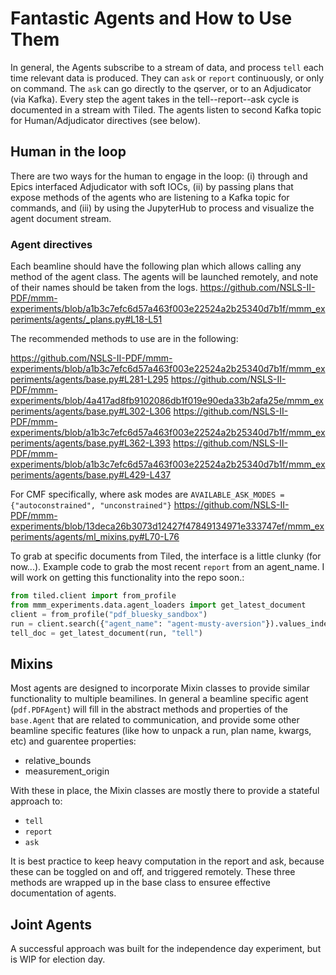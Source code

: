 # Fantastic Agents and How to Use Them
In general, the Agents subscribe to a stream of data, and process `tell` each time relevant data 
is produced. They can `ask` or `report` continuously, or only on command. The `ask` can go directly
to the qserver, or to an Adjudicator (via Kafka).
Every step the agent takes in the tell--report--ask cycle is documented in a stream with Tiled. 
The agents listen to second Kafka topic for Human/Adjudicator directives (see below).  


## Human in the loop
There are two ways for the human to engage in the loop: (i) through and Epics interfaced Adjudicator with soft IOCs,
 (ii) by passing plans that expose methods of the agents who are listening to a Kafka topic for commands, and 
(iii) by using the JupyterHub to process and visualize the agent document stream.

### Agent directives
Each beamline should have the following plan which allows calling any method of the agent class. The agents
will be launched remotely, and note of their names should be taken from the logs.
https://github.com/NSLS-II-PDF/mmm-experiments/blob/a1b3c7efc6d57a463f003e22524a2b25340d7b1f/mmm_experiments/agents/_plans.py#L18-L51

The recommended methods to use are in the following: 

https://github.com/NSLS-II-PDF/mmm-experiments/blob/a1b3c7efc6d57a463f003e22524a2b25340d7b1f/mmm_experiments/agents/base.py#L281-L295
https://github.com/NSLS-II-PDF/mmm-experiments/blob/4a417ad8fb9102086db1f019e90eda33b2afa25e/mmm_experiments/agents/base.py#L302-L306
https://github.com/NSLS-II-PDF/mmm-experiments/blob/a1b3c7efc6d57a463f003e22524a2b25340d7b1f/mmm_experiments/agents/base.py#L362-L393
https://github.com/NSLS-II-PDF/mmm-experiments/blob/a1b3c7efc6d57a463f003e22524a2b25340d7b1f/mmm_experiments/agents/base.py#L429-L437

For CMF specifically, where ask modes are `AVAILABLE_ASK_MODES = {"autoconstrained", "unconstrained"}`
https://github.com/NSLS-II-PDF/mmm-experiments/blob/13deca26b3073d12427f47849134971e333747ef/mmm_experiments/agents/ml_mixins.py#L70-L76


To grab at specific documents from Tiled, the interface is a little clunky (for now...). Example code to grab the most
recent `report` from an agent_name. I will work on getting this functionality into the repo soon.:
```python
from tiled.client import from_profile
from mmm_experiments.data.agent_loaders import get_latest_document
client = from_profile("pdf_bluesky_sandbox")
run = client.search({"agent_name": "agent-musty-aversion"}).values_indexer[0]
tell_doc = get_latest_document(run, "tell")
```


## Mixins
Most agents are designed to incorporate Mixin classes to provide similar functionality
to multiple beamilines. In general a beamline specific agent (`pdf.PDFAgent`) will fill in the
abstract methods and properties of the `base.Agent` that are related to communication, and
provide some other beamline specific features (like how to unpack a run, plan name, kwargs, etc) 
and guarentee properties: 
- relative_bounds
- measurement_origin


With these in place, the Mixin classes are mostly there to provide a stateful approach to:
- `tell`
- `report`
- `ask`

It is best practice to keep heavy computation in the report and ask, because these can be toggled
on and off, and triggered remotely. These three methods are wrapped up in the base class to ensuree
effective documentation of agents.  

## Joint Agents
A successful approach was built for the independence day experiment, but is WIP for election day. 


